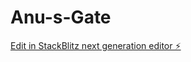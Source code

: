 # Anu-s-Gate

[Edit in StackBlitz next generation editor ⚡️](https://stackblitz.com/~/github.com/Jnich145/Anu-s-Gate)